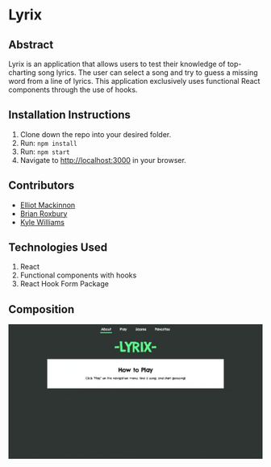 # Lyrix

## Abstract

Lyrix is an application that allows users to test their knowledge of top-charting song lyrics. The user can select a song and try to guess a missing word from a line of lyrics. This application exclusively uses functional React components through the use of hooks.

## Installation Instructions

1. Clone down the repo into your desired folder.
2. Run: `npm install`
3. Run: `npm start`
4. Navigate to [http://localhost:3000](http://localhost:3000) in your browser.

## Contributors

- [Elliot Mackinnon](https://github.com/emackinnon1)
- [Brian Roxbury](https://github.com/broxbury)
- [Kyle Williams](https://github.com/KCWill)

## Technologies Used

1. React
2. Functional components with hooks
3. React Hook Form Package

## Composition

<img width="700px" alt="Lyrics Application Composition" src="./public/lyrix-composition.gif">
